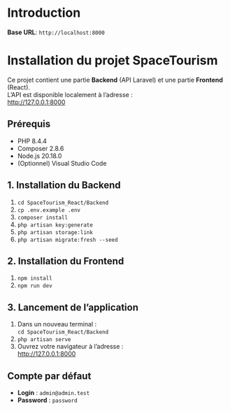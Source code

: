 # Introduction



<aside>
    <strong>Base URL</strong>: <code>http://localhost:8000</code>
</aside>

# Installation du projet SpaceTourism

Ce projet contient une partie **Backend** (API Laravel) et une partie **Frontend** (React).  
L’API est disponible localement à l’adresse :  
http://127.0.0.1:8000



## Prérequis

- PHP 8.4.4  
- Composer 2.8.6  
- Node.js 20.18.0  
- (Optionnel) Visual Studio Code  



## 1. Installation du **Backend**

1. `cd SpaceTourism_React/Backend`  
2. `cp .env.example .env`  
3. `composer install`  
4. `php artisan key:generate`  
5. `php artisan storage:link`  
6. `php artisan migrate:fresh --seed`  



## 2. Installation du **Frontend**

1. `npm install`  
2. `npm run dev`  



## 3. Lancement de l’application

1. Dans un nouveau terminal :  
   `cd SpaceTourism_React/Backend`  
2. `php artisan serve`  
3. Ouvrez votre navigateur à l’adresse :  
   http://127.0.0.1:8000  



## Compte par défaut

- **Login** : `admin@admin.test`  
- **Password** : `password`

